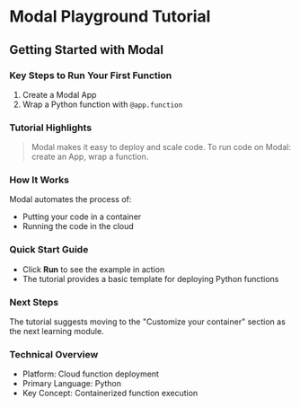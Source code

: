 # Modal Playground Tutorial

## Getting Started with Modal

### Key Steps to Run Your First Function

1. Create a Modal App
2. Wrap a Python function with `@app.function`

### Tutorial Highlights

> Modal makes it easy to deploy and scale code. To run code on Modal: create an App, wrap a function.

### How It Works

Modal automates the process of:
- Putting your code in a container
- Running the code in the cloud

### Quick Start Guide

- Click **Run** to see the example in action
- The tutorial provides a basic template for deploying Python functions

### Next Steps

The tutorial suggests moving to the "Customize your container" section as the next learning module.

### Technical Overview

- Platform: Cloud function deployment
- Primary Language: Python
- Key Concept: Containerized function execution